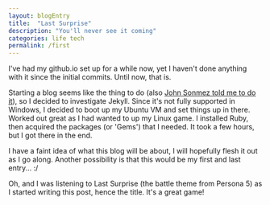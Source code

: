 ```yaml
---
layout: blogEntry
title:  "Last Surprise"
description: "You'll never see it coming"
categories: life tech
permalink: /first
---
```

I've had my github.io set up for a while now, yet I haven't done anything with it since the initial commits. Until now, that is.

Starting a blog seems like the thing to do (also [John Sonmez told me to do it][jsonm]), so I decided to investigate Jekyll. Since it's not fully supported in Windows, I decided to boot up my Ubuntu VM and set things up in there. Worked out great as I had wanted to up my Linux game. I installed Ruby, then acquired the packages (or 'Gems') that I needed. It took a few hours, but I got there in the end.

I have a faint idea of what this blog will be about, I will hopefully flesh it out as I go along. Another possibility is that this would be my first and last entry... :/

Oh, and I was listening to Last Surprise (the battle theme from Persona 5) as I started writing this post, hence the title. It's a great game!

[jsonm]: https://www.youtube.com/user/jsonmez/videos